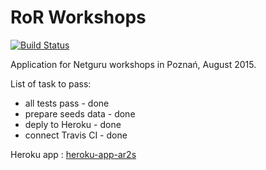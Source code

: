 # RoR Workshops

[![Build Status](https://travis-ci.org/Ar2s/Netguru-workshop-app-ar2s.svg?branch=master)](https://travis-ci.org/Ar2s/Netguru-workshop-app-ar2s)

Application for Netguru workshops in Poznań, August 2015.

List of task to pass:
- all tests pass - done
- prepare seeds data - done
- deply to Heroku - done
- connect Travis CI - done

Heroku app : [heroku-app-ar2s](http://netguru-workshop-app-ar2s.herokuapp.com/)
